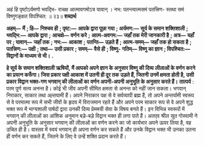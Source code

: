  

अहं हि पृष्टोऽर्यमणो भवद्भि- राचक्ष आत्मावगमोऽत्र यावान् । नभ: पतन्त्यात्मसमं पतत्त्रिण- स्तथा समं विष्णुगङ्क्षत विपश्चित: ॥ २३॥ **शब्दार्थ** 

**अहम्—** **मैं** **; हि—** **निश्चय ही** **; पृष्ट:—** **आपके द्वारा पूछा गया** **; अर्यमण:—** **सूर्य के समान शक्तिशाली** **; भवद्भि:—** **आपके द्वारा** **;** **आचक्षे—** **वर्णन करे** **; आत्म-अवगम:—** **जहाँ तक मेरी जानकारी है** **; अत्र—** **यहाँ पर** **; यावान्—** **जहाँ तक** **; नभ:—** **आकाश** **;** **पतन्ति—** **उड़ते हैं** **; आत्म-समम्—** **जहाँ तक हो सकता है** **; पतत्त्रिण:—** **पक्षी** **; तथा—** **उसी प्रकार** **; समम्—** **वैसे ही** **; विष्णु-** **गतिम्—** **विष्णु का ज्ञान** **; विपश्चित:—** **विद्वानों के माध्यम से भी।** **.** 

**हे सूर्य के समान शक्तिशाली ऋषियों, मैं आपको अपने ज्ञान के अनुसार विष्णु की दिव्य** **लीलाओं के वर्णन करने का प्रयत्न करूँगा। जिस प्रकार पक्षी आकाश में उतनी ही दूर तक** **उड़ते हैं, जितनी उनमें क्षमता होती है, उसी प्रकार विद्वान भक्त-गण भगवान् की लीलाओं का** **वर्णन अपनी-अपनी अनुभूति के अनुसार करते हैं।** **तात्पर्य** : परम पूर्ण सत्य अनन्त है। कोई भी जीव अपनी सीमित क्षमता से अनन्त को नहीं जान सकता। भगवान् निराकार, साकार तथा अन्र्तयामी हैं। अपने निराकार पक्ष से वे सर्वव्यापी ब्रह्म हैं, तो अपने अन्तर्यामी स्वरूप से वे परमात्मा रूप में सभी जीवों के हृदय में विराजमान रहते हैं और अपने परम साकार रूप से वे अपने शुद्ध भक्त रूप में भाग्यशाली पार्षदों द्वारा उनकी दिव्य प्रेममयी सेवा के विषय बनते हैं। इन विभिन्न स्वरूपों में भगवान् की लीलाओं का आंशिक अनुमान बड़े-बड़े विद्वान भक्त ही लगा पाते हैं। अतएव श्रील सूत गोस्वामी ने अपनी अनुभूति के अनुसार भगवान् की लीलाओं का वर्णन करने का जो कार्यभार अपने ऊपर लिया है, वह उचित ही है। वास्तव में स्वयं भगवान् ही अपना वर्णन कर सकते हैं और उनके विद्वान भक्त भी उनका उतना ही वर्णन कर सकते हैं, जितने के लिए वे उन्हें शक्ति प्रदान करते हैं। 